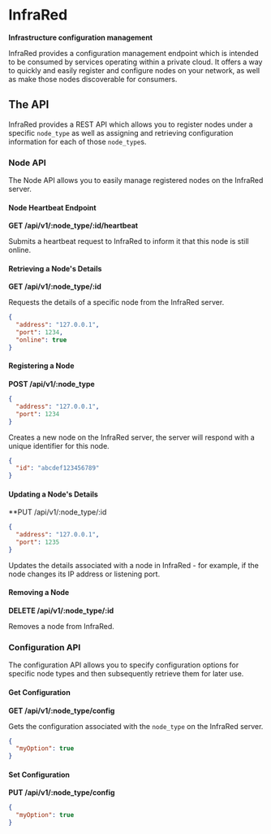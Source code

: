 # InfraRed
**Infrastructure configuration management**

InfraRed provides a configuration management endpoint which is intended to be consumed by services operating within a private cloud.
It offers a way to quickly and easily register and configure nodes on your network, as well as make those nodes discoverable for consumers.

## The API
InfraRed provides a REST API which allows you to register nodes under a specific `node_type` as well as assigning and retrieving configuration
information for each of those `node_type`s.

### Node API
The Node API allows you to easily manage registered nodes on the InfraRed server.

#### Node Heartbeat Endpoint
**GET /api/v1/:node_type/:id/heartbeat**

Submits a heartbeat request to InfraRed to inform it that this node is still online.

#### Retrieving a Node's Details
**GET /api/v1/:node_type/:id**

Requests the details of a specific node from the InfraRed server.

```json
{
  "address": "127.0.0.1",
  "port": 1234,
  "online": true	
}
```

#### Registering a Node
**POST /api/v1/:node_type**
```json
{
  "address": "127.0.0.1",
  "port": 1234	
}
```

Creates a new node on the InfraRed server, the server will respond with a unique identifier for this node.

```json
{
  "id": "abcdef123456789"	
}
```

#### Updating a Node's Details
**PUT /api/v1/:node_type/:id
```json
{
  "address": "127.0.0.1",
  "port": 1235	
}
```

Updates the details associated with a node in InfraRed - for example, if the node changes its IP address or listening port.

#### Removing a Node
**DELETE /api/v1/:node_type/:id**

Removes a node from InfraRed.

### Configuration API
The configuration API allows you to specify configuration options for specific node types and then subsequently
retrieve them for later use.

#### Get Configuration
**GET /api/v1/:node_type/config**

Gets the configuration associated with the `node_type` on the InfraRed server.

```json
{
  "myOption": true	
}
```

#### Set Configuration
**PUT /api/v1/:node_type/config**
```json
{
  "myOption": true 
}
```